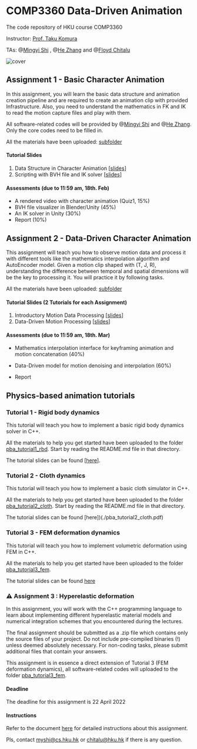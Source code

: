 # COMP3360 Data-Driven Animation
The code repository of HKU course COMP3360

Instructor: [Prof. Taku Komura](https://www.cs.hku.hk/index.php/people/academic-staff/taku)

TAs: @[Mingyi Shi](https://rubbly.cn) , @[He Zhang](https://cghezhang.github.io) and @[Floyd Chitalu](https://github.com/chitalu)

![cover](https://user-images.githubusercontent.com/7709951/150430601-470046fb-7370-48cb-8ee5-af8765b6f064.png)

## Assignment 1 - Basic Character Animation

In this assignment, you will learn the basic data structure and animation creation pipeline and are required to create an animation clip with provided Infrastructure. Also, you need to understand the mathematics in FK and IK to read the motion capture files and play with them.

All software-related codes will be provided by @[Mingyi Shi](https://rubbly.cn) and @[He Zhang](https://cghezhang.github.io). Only the core codes need to be filled in.

All the materials have been uploaded: [subfolder](./assignment_1)

#### Tutorial Slides

1. Data Structure in Character Animation [[slides](./tutorial1_data_structure.pdf)]
2. Scripting with BVH file and IK solver [[slides](./tutorial2_scripting.pdf)]

#### Assessments (due to 11:59 am, 18th. Feb)

* A rendered video with character animation (Quiz1, 15%)
* BVH file visualizer in Blender/Unity (45%)
* An IK solver in Unity (30%)
* Report (10%)

## Assignment 2 - Data-Driven Character Animation

This assignment will teach you how to observe motion data and process it with different tools like the mathematics interpolation algorithm and AutoEncoder model. Given a motion clip shaped with (T, J, R), understanding the difference between temporal and spatial dimensions will be the key to processing it. You will practice it by following tasks.

All the materials have been uploaded: [subfolder](./assignment_2)

#### Tutorial Slides (2 Tutorials for each Assignment)

1. Introductory Motion Data Processing [[slides](../tutorial3_motion_processing.pdf)]
2. Data-Driven Motion Processing [[slides](../tutorial4_data_driven_motion_processing.pdf)]

#### Assessments (due to 11:59 am, 18th. Mar)

- Mathematics interpolation interface for keyframing animation and motion concatenation (40%)

- Data-Driven model for motion denoising and interpolation (60%)

- Report

## Physics-based animation tutorials

### Tutorial 1 - Rigid body dynamics

This tutorial will teach you how to implement a basic rigid body dynamics solver in C++. 

All the materials to help you get started have been uploaded to the folder [pba_tutorial1_rbd](./pba_tutorial1_rbd). Start by reading the README.md file in that directory.

The tutorial slides can be found [[here](./pba_tutorial1_rbd.pdf)].

### Tutorial 2 - Cloth dynamics

This tutorial will teach you how to implement a basic cloth simulator in C++. 

All the materials to help you get started have been uploaded to the folder [pba_tutorial2_cloth](./pba_tutorial2_cloth). Start by reading the README.md file in that directory.

The tutorial slides can be found [here])(./pba_tutorial2_cloth.pdf) 

### Tutorial 3 - FEM deformation dynamics

This tutorial will teach you how to implement volumetric deformation using FEM in C++. 

All the materials to help you get started have been uploaded to the folder [pba_tutorial3_fem](./pba_tutorial3_fem). 

The tutorial slides can be found [here](./pba_tutorial3_fem.pdf) 

### :warning: Assignment 3 : Hyperelastic deformation

In this assignment, you will work with the C++ programming language to learn about implementing
different hyperelastic material models and numerical integration schemes that you encountered during the lectures.

The final assignment should be submitted as a .zip file which contains only the source files of your
project. Do not include pre-compiled binaries (!) unless deemed absolutely necessary. For non-coding tasks,
please submit additional files that contain your answers.

This assignment is in essence a direct extension of Tutorial 3 (FEM deformation dynamics), all software-related codes will uploaded to the folder [pba_tutorial3_fem](./pba_tutorial3_fem).

#### Deadline

The deadline for this assignment is 22 April 2022

#### Instructions

Refer to the document [here](./assignment_3/instructions.pdf) for detailed instructions about this assignment. 

Pls, contact myshi@cs.hku.hk or chitalu@hku.hk if there is any question.
